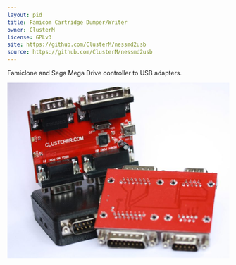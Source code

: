 ```yaml
---
layout: pid
title: Famicom Cartridge Dumper/Writer
owner: ClusterM
license: GPLv3
site: https://github.com/ClusterM/nessmd2usb
source: https://github.com/ClusterM/nessmd2usb
---
```

Famiclone and Sega Mega Drive controller to USB adapters.

![NESSMD2USB](https://github.com/ClusterM/nessmd2usb/raw/master/images/photo.jpg)
